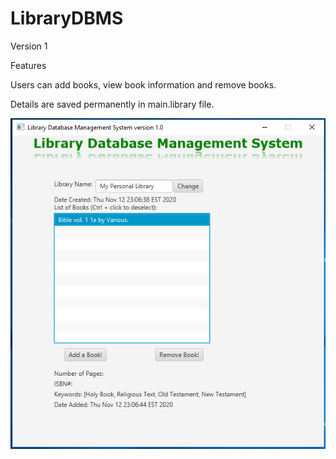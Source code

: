 # LibraryDBMS
Version 1

Features

Users can add books, view book information and remove books.

Details are saved permanently in main.library file.

<img src="https://github.com/Vision-Paudel/LibraryDBMS/blob/main/LibraryDBMS.png" alt="Image could not be displayed">
